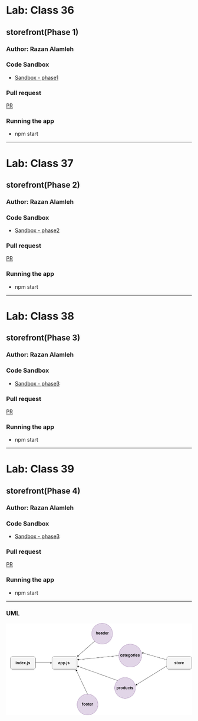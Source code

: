 
# Lab: Class 36

## storefront(Phase 1)

### Author: Razan Alamleh

### Code Sandbox
- [Sandbox - phase1](https://codesandbox.io/s/quiet-glitter-h50zh)

### Pull request
[PR](https://github.com/Razan-am/storefront/pull/2)

### Running the app
- npm start

---------------------------------------------------------------------------------

# Lab: Class 37

## storefront(Phase 2)

### Author: Razan Alamleh

### Code Sandbox
- [Sandbox - phase2](https://codesandbox.io/s/lingering-paper-b00pb)

### Pull request
[PR](https://github.com/Razan-am/storefront/pull/3)

### Running the app
- npm start

---------------------------------------------------------------------------------

# Lab: Class 38

## storefront(Phase 3)

### Author: Razan Alamleh

### Code Sandbox
- [Sandbox - phase3](https://codesandbox.io/s/ecstatic-kepler-j4pnc)

### Pull request
[PR](https://github.com/Razan-am/storefront/pull/4)

### Running the app
- npm start

---------------------------------------------------------------------------------

# Lab: Class 39

## storefront(Phase 4)

### Author: Razan Alamleh

### Code Sandbox
- [Sandbox - phase3](https://codesandbox.io/s/ecstatic-kepler-j4pnc)

### Pull request
[PR](https://github.com/Razan-am/storefront/pull/4)

### Running the app
- npm start

---------------------------------------------------------------------------------


### UML
![uml](./images/uml.png)
